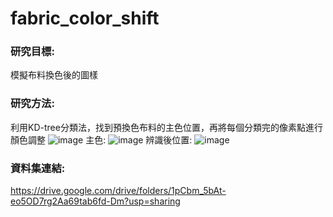 # fabric_color_shift

### 研究目標:  
模擬布料換色後的圖樣  

### 研究方法:  
利用KD-tree分類法，找到預換色布料的主色位置，再將每個分類完的像素點進行顏色調整
![image](https://user-images.githubusercontent.com/86472351/153798103-bca37749-0bea-48f8-83e2-8cb262027107.png) 
主色:
![image](https://user-images.githubusercontent.com/86472351/153798140-ce385557-2411-487e-bc3e-2c112f25e33b.png)
辨識後位置:
![image](https://user-images.githubusercontent.com/86472351/153798204-a23d8efe-5c31-4792-bc6f-1ceeb47af314.png)



### 資料集連結:  
https://drive.google.com/drive/folders/1pCbm_5bAt-eo5OD7rg2Aa69tab6fd-Dm?usp=sharing

